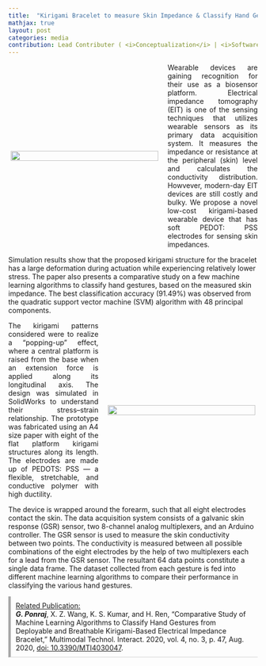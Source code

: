 ```yaml
---
title:  "Kirigami Bracelet to measure Skin Impedance & Classify Hand Gestures"
mathjax: true
layout: post
categories: media
contribution: Lead Contributer ( <i>Conceptualization</i> | <i>Software</i> | <i>Validation</i> | <i>Supervision</i> | <i>Writing</i> )
---
```

<style>
  .post_container {
  display: flex;
  flex-direction: row;
  align-items: center;
  justify-content: space-between;
  flex-wrap: wrap;
}

/* Set padding-left or padding-right equal to 0 in main code */
.flex-item-text {
  flex: 35%;
/*   border: 1px solid blue; */
  padding-left:1em;
  padding-right:1em;
  justify-content: space-around;
}

.flex-item-pic {
  flex: 58%;
/*   border: 1px solid blue; */
  padding: 5px;
  align-content: space-around;
}

/* Responsive layout - makes a one column layout instead of a two-column layout */
@media (max-width: 800px) {
  .post_container {
    flex-direction: column;
  }
  .flex-item-text{
    padding: 0px;
  }
  .flex-item-pic{
    max-width: 90%;
  }
}

</style>

<div class="post_container">
      <div class="flex-item-pic">
        <img src="/GodwinPonraj/assets/Fig_Kiri_bracelet.jpg" width = "100%" height = "100%">
      </div>
      <div class="flex-item-text" align="justify" style="padding-right:0px">
        Wearable devices are gaining recognition for their use as a biosensor platform. Electrical impedance tomography (EIT) is one of the sensing techniques that utilizes wearable sensors as its primary data acquisition system. It measures the impedance or resistance at the peripheral (skin) level and calculates the conductivity distribution. Howvever, modern-day EIT devices are still costly and bulky. We propose a novel low-cost kirigami-based wearable device that has soft PEDOT: PSS electrodes for sensing skin impedances.
      </div>
</div>

<!--more-->
Simulation results show that the proposed kirigami structure for the bracelet has a large deformation during actuation while experiencing relatively lower stress. The paper also presents a comparative study on a few machine learning algorithms to classify hand gestures, based on the measured skin impedance. The best classification accuracy (91.49%) was observed from the quadratic support vector machine (SVM) algorithm with 48 principal components.

<div class="post_container">
      <div class="flex-item-text" align="justify" style="padding-left:0px">
        The kirigami patterns considered were to realize a “<emph>popping-up</emph>” effect, where a central platform is raised from the base when an extension force is applied along its longitudinal axis. The design was simulated in SolidWorks to understand their stress–strain relationship. The prototype was fabricated using an A4 size paper with eight of the flat platform kirigami structures along its length. The electrodes are made up of PEDOTS: PSS — a flexible, stretchable, and conductive polymer with high ductility. 
      </div>
      <div class="flex-item-pic">
        <img src="/GodwinPonraj/assets/Fig_Kiri_bracelet_solidworks.jpg" width = "100%" height = "100%">
      </div>
</div>

The device is wrapped around the forearm, such that all eight electrodes contact the skin. The data acquisition system consists of a galvanic skin response (GSR) sensor, two 8-channel analog multiplexers, and an Arduino controller. The GSR sensor is used to measure the skin conductivity between two points. The conductivity is measured between all possible combinations of the eight electrodes by the help of two multiplexers each for a lead from the GSR sensor. The resultant 64 data points constitute a single data frame. The dataset collected from each gesture is fed into different machine learning algorithms to compare their performance in classifying the various hand gestures.

<div style="padding:10px; border-bottom: 1px solid lightgray; border-left: 5px solid darkgray;">
<u>Related Publication:</u><br>
<b><i>G. Ponraj</i></b>, X. Z. Wang, K. S. Kumar, and H. Ren, “Comparative Study of Machine Learning Algorithms to Classify Hand Gestures from Deployable and Breathable Kirigami-Based Electrical Impedance Bracelet,” Multimodal Technol. Interact. 2020, vol. 4, no. 3, p. 47, Aug. 2020, <a href="https://www.mdpi.com/791780">doi: 10.3390/MTI4030047</a>.
</div>
